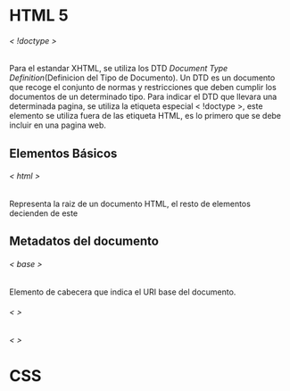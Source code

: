 # HTML 5

###### < !doctype >
Para el estandar XHTML, se utiliza los DTD *Document Type Definition*(Definicion del Tipo de Documento).
Un DTD es un documento que recoge el conjunto de normas y restricciones que deben cumplir los documentos de un determinado tipo.
Para indicar el DTD que llevara una determinada pagina, se utiliza la etiqueta especial < !doctype >, este elemento se utiliza fuera de las etiqueta HTML, es lo primero que se debe incluir en una pagina web.

## Elementos Básicos

###### < html >
Representa la raiz de un documento HTML, el resto de elementos decienden de este

## Metadatos del documento

###### < base >

Elemento de cabecera que indica el URI base del documento.

###### < >

###### < >
# CSS

